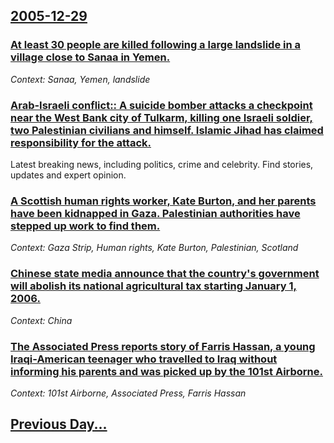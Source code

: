 ## [2005-12-29](/news/2005/12/29/index.md)

### [ At least 30 people are killed following a large landslide in a village close to Sanaa in Yemen. ](/news/2005/12/29/at-least-30-people-are-killed-following-a-large-landslide-in-a-village-close-to-sanaa-in-yemen.md)
_Context: Sanaa, Yemen, landslide_

### [ Arab-Israeli conflict:: A suicide bomber attacks a checkpoint near the West Bank city of Tulkarm, killing one Israeli soldier, two Palestinian civilians and himself. Islamic Jihad has claimed responsibility for the attack. ](/news/2005/12/29/arab-israeli-conflict-a-suicide-bomber-attacks-a-checkpoint-near-the-west-bank-city-of-tulkarm-killing-one-israeli-soldier-two-palest.md)
Latest breaking news, including politics, crime and celebrity. Find stories, updates and expert opinion.

### [ A Scottish human rights worker, Kate Burton, and her parents have been kidnapped in Gaza. Palestinian authorities have stepped up work to find them. ](/news/2005/12/29/a-scottish-human-rights-worker-kate-burton-and-her-parents-have-been-kidnapped-in-gaza-palestinian-authorities-have-stepped-up-work-to-f.md)
_Context: Gaza Strip, Human rights, Kate Burton, Palestinian, Scotland_

### [ Chinese state media announce that the country's government will abolish its national agricultural tax starting January 1, 2006. ](/news/2005/12/29/chinese-state-media-announce-that-the-country-s-government-will-abolish-its-national-agricultural-tax-starting-january-1-2006.md)
_Context: China_

### [ The Associated Press reports story of Farris Hassan, a young Iraqi-American teenager who travelled to Iraq without informing his parents and was picked up by the 101st Airborne.](/news/2005/12/29/the-associated-press-reports-story-of-farris-hassan-a-young-iraqi-american-teenager-who-travelled-to-iraq-without-informing-his-parents-an.md)
_Context: 101st Airborne, Associated Press, Farris Hassan_

## [Previous Day...](/news/2005/12/28/index.md)

